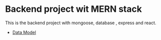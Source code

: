 # Backend project wit MERN stack

This is the backend project with mongoose, database , express and react.
- [Data Model](https://app.eraser.io/workspace/OdzRTPjtCFHWl4oQKKLw)